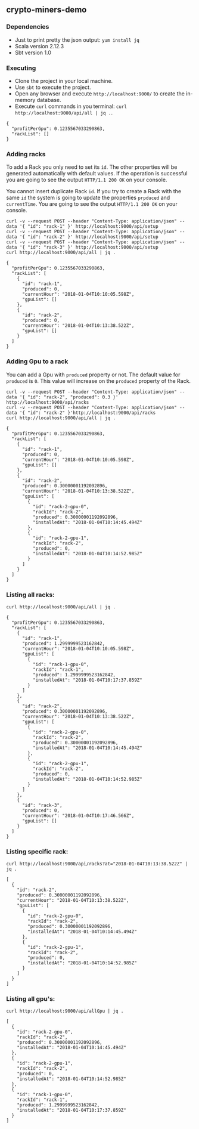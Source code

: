 ## crypto-miners-demo

### Dependencies
 - Just to print pretty the json output: `yum install jq`
 - Scala version 2.12.3
 - Sbt version 1.0

### Executing
 - Clone the project in your local machine.
 - Use `sbt` to execute the project.
 - Open any browser and execute `http://localhost:9000/` to create the in-memory database.
 - Execute `curl` commands in you terminal: `curl http://localhost:9000/api/all | jq .`.
```
{
  "profitPerGpu": 0.1235567033290863,
  "rackList": []
}
```

### Adding racks
To add a Rack you only need to set its `id`. The other properties will be generated automatically with default values. If the operation is successful you are going to see the output `HTTP/1.1 200 OK` on your console.

You cannot insert duplicate Rack `id`. If you try to create a Rack with the same `id` the system is going to update the properties `prpduced` and `currentTime`. You are going to see the output `HTTP/1.1 200 OK` on your console.
```
curl -v --request POST --header "Content-Type: application/json" --data '{ "id": "rack-1" }' http://localhost:9000/api/setup
curl -v --request POST --header "Content-Type: application/json" --data '{ "id": "rack-2" }' http://localhost:9000/api/setup
curl -v --request POST --header "Content-Type: application/json" --data '{ "id": "rack-3" }' http://localhost:9000/api/setup
curl http://localhost:9000/api/all | jq .
```
```
{
  "profitPerGpu": 0.1235567033290863,
  "rackList": [
    {
      "id": "rack-1",
      "produced": 0,
      "currentHour": "2018-01-04T10:10:05.598Z",
      "gpuList": []
    },
    {
      "id": "rack-2",
      "produced": 0,
      "currentHour": "2018-01-04T10:13:38.522Z",
      "gpuList": []
    }
  ]
}
```

### Adding Gpu to a rack
You can add a Gpu with `produced` property or not. The default value for `produced` is `0`. This value will increase on the `produced` property of the Rack.
```
curl -v --request POST --header "Content-Type: application/json" --data '{ "id": "rack-2", "produced": 0.3 }' http://localhost:9000/api/racks
curl -v --request POST --header "Content-Type: application/json" --data '{ "id": "rack-2" }'http://localhost:9000/api/racks
curl http://localhost:9000/api/all | jq .
```
```
{
  "profitPerGpu": 0.1235567033290863,
  "rackList": [
    {
      "id": "rack-1",
      "produced": 0,
      "currentHour": "2018-01-04T10:10:05.598Z",
      "gpuList": []
    },
    {
      "id": "rack-2",
      "produced": 0.30000001192092896,
      "currentHour": "2018-01-04T10:13:38.522Z",
      "gpuList": [
        {
          "id": "rack-2-gpu-0",
          "rackId": "rack-2",
          "produced": 0.30000001192092896,
          "installedAt": "2018-01-04T10:14:45.494Z"
        },
        {
          "id": "rack-2-gpu-1",
          "rackId": "rack-2",
          "produced": 0,
          "installedAt": "2018-01-04T10:14:52.985Z"
        }
      ]
    }
  ]
}
```

### Listing all racks:
`curl http://localhost:9000/api/all | jq .`
```
{
  "profitPerGpu": 0.1235567033290863,
  "rackList": [
    {
      "id": "rack-1",
      "produced": 1.2999999523162842,
      "currentHour": "2018-01-04T10:10:05.598Z",
      "gpuList": [
        {
          "id": "rack-1-gpu-0",
          "rackId": "rack-1",
          "produced": 1.2999999523162842,
          "installedAt": "2018-01-04T10:17:37.859Z"
        }
      ]
    },
    {
      "id": "rack-2",
      "produced": 0.30000001192092896,
      "currentHour": "2018-01-04T10:13:38.522Z",
      "gpuList": [
        {
          "id": "rack-2-gpu-0",
          "rackId": "rack-2",
          "produced": 0.30000001192092896,
          "installedAt": "2018-01-04T10:14:45.494Z"
        },
        {
          "id": "rack-2-gpu-1",
          "rackId": "rack-2",
          "produced": 0,
          "installedAt": "2018-01-04T10:14:52.985Z"
        }
      ]
    },
    {
      "id": "rack-3",
      "produced": 0,
      "currentHour": "2018-01-04T10:17:46.566Z",
      "gpuList": []
    }
  ]
}
```

### Listing specific rack:
`curl http://localhost:9000/api/racks?at="2018-01-04T10:13:38.522Z" | jq .`
```
[
  {
    "id": "rack-2",
    "produced": 0.30000001192092896,
    "currentHour": "2018-01-04T10:13:38.522Z",
    "gpuList": [
      {
        "id": "rack-2-gpu-0",
        "rackId": "rack-2",
        "produced": 0.30000001192092896,
        "installedAt": "2018-01-04T10:14:45.494Z"
      },
      {
        "id": "rack-2-gpu-1",
        "rackId": "rack-2",
        "produced": 0,
        "installedAt": "2018-01-04T10:14:52.985Z"
      }
    ]
  }
]
```

### Listing all gpu's:
`curl http://localhost:9000/api/allGpu | jq .`
```
[
  {
    "id": "rack-2-gpu-0",
    "rackId": "rack-2",
    "produced": 0.30000001192092896,
    "installedAt": "2018-01-04T10:14:45.494Z"
  },
  {
    "id": "rack-2-gpu-1",
    "rackId": "rack-2",
    "produced": 0,
    "installedAt": "2018-01-04T10:14:52.985Z"
  },
  {
    "id": "rack-1-gpu-0",
    "rackId": "rack-1",
    "produced": 1.2999999523162842,
    "installedAt": "2018-01-04T10:17:37.859Z"
  }
]
```


